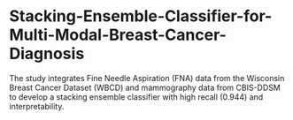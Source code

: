 # Stacking-Ensemble-Classifier-for-Multi-Modal-Breast-Cancer-Diagnosis
The study integrates Fine Needle Aspiration (FNA) data from the Wisconsin Breast Cancer Dataset (WBCD) and mammography data from CBIS-DDSM to develop a stacking ensemble classifier with high recall (0.944) and interpretability.
